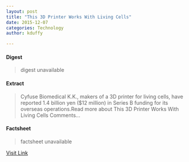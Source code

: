 ```yaml
---
layout: post
title: "This 3D Printer Works With Living Cells"
date: 2015-12-07
categories: Technology
author: kduffy

---
```



#### Digest
>digest unavailable

#### Extract
>Cyfuse Biomedical K.K., makers of a 3D printer for living cells, have reported 1.4 billion yen ($12 million) in Series B funding for its overseas operations.Read more about This 3D Printer Works With Living Cells Comments...

#### Factsheet
>factsheet unavailable

[Visit Link](http://www.pddnet.com/news/2015/03/3d-printer-works-living-cells)



